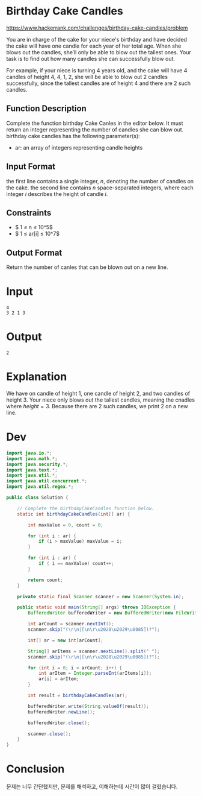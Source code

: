 # Birthday Cake Candles
https://www.hackerrank.com/challenges/birthday-cake-candles/problem

You are in charge of the cake for your niece's birthday and have decided the cake will have one candle for each year of her total age. When she blows out the candles, she’ll only be able to blow out the tallest ones. Your task is to find out how many candles she can successfully blow out.

For example, if your niece is turning 4 years old, and the cake will have 4 candles of height 4, 4, 1, 2, she will be able to blow out 2 candles successfully, since the tallest candles are of height 4 and there are 2 such candles.

## Function Description
Complete the function birthday Cake Canles in the editor below. It must return an integer representing the number of candles she can blow out.
birthday cake candles has the following parameter(s):
* ar: an array of integers representing candle heights

## Input Format
the first line contains a single integer, $n$, denoting the number of candles on the cake.
the second line contains $n$ space-separated integers, where each integer $i$ describes the height of candle $i$.

## Constraints
* $ 1 ≤ n ≤ 10^5$
* $ 1 ≤ ar[i] ≤ 10^7$

## Output Format
Return the number of canles that can be blown out on a new line.

# Input
```
4
3 2 1 3
```

# Output
```
2
```

# Explanation
We have on candle of height $1$, one candle of height $2$, and two candles of height $3$.
Your niece only blows out the tallest candles, meaning the cnadles where $height = 3$. Because there are $2$ such candles, we print $2$ on a new line.

# Dev
```Java
import java.io.*;
import java.math.*;
import java.security.*;
import java.text.*;
import java.util.*;
import java.util.concurrent.*;
import java.util.regex.*;

public class Solution {

    // Complete the birthdayCakeCandles function below.
    static int birthdayCakeCandles(int[] ar) {

        int maxValue = 0, count = 0;

        for (int i : ar) {
            if (i > maxValue) maxValue = i;
        }

        for (int i : ar) {
            if ( i == maxValue) count++;
        }

        return count;
    }

    private static final Scanner scanner = new Scanner(System.in);

    public static void main(String[] args) throws IOException {
        BufferedWriter bufferedWriter = new BufferedWriter(new FileWriter(System.getenv("OUTPUT_PATH")));

        int arCount = scanner.nextInt();
        scanner.skip("(\r\n|[\n\r\u2028\u2029\u0085])?");

        int[] ar = new int[arCount];

        String[] arItems = scanner.nextLine().split(" ");
        scanner.skip("(\r\n|[\n\r\u2028\u2029\u0085])?");

        for (int i = 0; i < arCount; i++) {
            int arItem = Integer.parseInt(arItems[i]);
            ar[i] = arItem;
        }

        int result = birthdayCakeCandles(ar);

        bufferedWriter.write(String.valueOf(result));
        bufferedWriter.newLine();

        bufferedWriter.close();

        scanner.close();
    }
}

```

# Conclusion

문제는 너무 간단했지만, 문제를 해석하고, 이해하는데 시간이 많이 걸렸습니다. 
